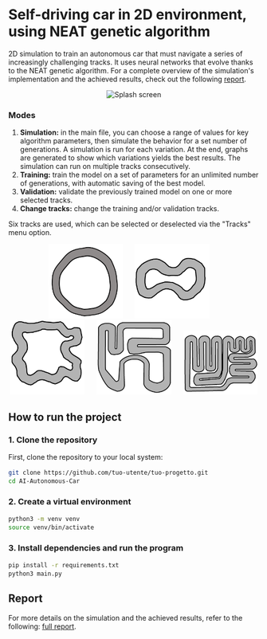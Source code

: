 # Self-driving car in 2D environment, using NEAT genetic algorithm

2D simulation to train an autonomous car that must navigate a series of increasingly challenging tracks. It uses neural networks that evolve thanks to the NEAT genetic algorithm. For a complete overview of the simulation's implementation and the achieved results, check out the following <a href="report/report.pdf" target="_blank">report</a>.

<p align="center">
  <img src="imgs/video1.gif" alt="Splash screen" width="400"/>
</p>

### Modes
1. **Simulation:** in the main file, you can choose a range of values for key algorithm parameters, then simulate the behavior for a set number of generations. A simulation is run for each variation. At the end, graphs are generated to show which variations yields the best results. The simulation can run on multiple tracks consecutively.
2. **Training:** train the model on a set of parameters for an unlimited number of generations, with automatic saving of the best model.
3. **Validation:** validate the previously trained model on one or more selected tracks.
4. **Change tracks:** change the training and/or validation tracks.

Six tracks are used, which can be selected or deselected via the "Tracks" menu option.

<p align="center">
  <img src="imgs/circuito_1.png" alt="track 1" width="150" style="margin-right: 20px"/>
  <img src="imgs/circuito_2.png" alt="track 1" width="150" style="margin-right: 20px"/>
  <img src="imgs/circuito_3.png" alt="track 1" width="150" style="margin-right: 20px"/>
  <img src="imgs/circuito_4.png" alt="track 1" width="150" style="margin-right: 20px"/>
  <img src="imgs/circuito_5.png" alt="track 1" width="150"/>
</p>

## How to run the project

### 1. Clone the repository

First, clone the repository to your local system:
```bash
git clone https://github.com/tuo-utente/tuo-progetto.git
cd AI-Autonomous-Car
```

### 2. Create a virtual environment

```bash
python3 -m venv venv
source venv/bin/activate
```

### 3. Install dependencies and run the program

```bash
pip install -r requirements.txt
python3 main.py
```

## Report
For more details on the simulation and the achieved results, refer to the following: <a href="report/report.pdf" target="_blank">full report</a>.